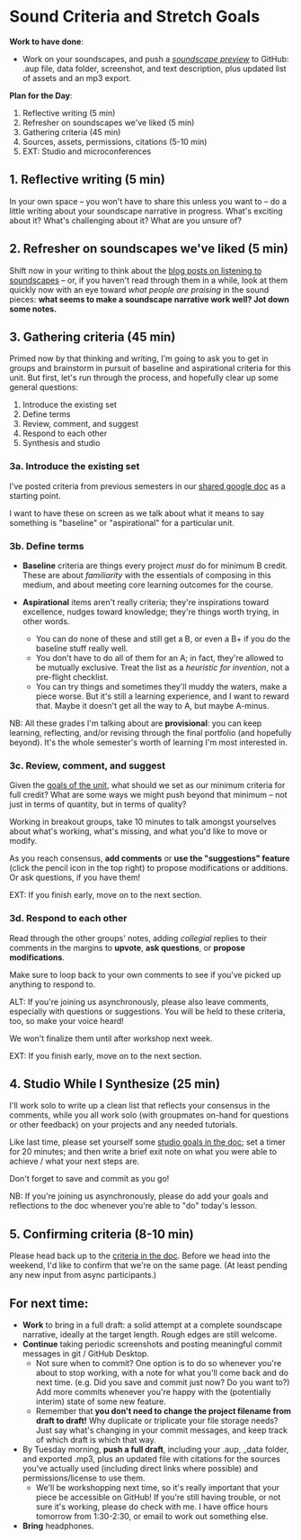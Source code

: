 
# Sound Criteria and Stretch Goals

**Work to have done**:

* Work on your soundscapes, and push a _[soundscape preview](https://github.com/benmiller314/soundscape2021spring)_ to GitHub: .aup file, data folder, screenshot, and text description, plus updated list of assets and an mp3 export.

**Plan for the Day**:
1. Reflective writing (5 min)
2. Refresher on soundscapes we've liked (5 min)
3. Gathering criteria (45 min)
4. Sources, assets, permissions, citations (5-10 min)
5. EXT: Studio and microconferences

<!-- Start with review of GH Desktop for pushing large folders -->
## 1. Reflective writing (5 min) <!-- we get here at 2:38 -->
<div class="alert alert-success">
In your own space – you won't have to share this unless you want to – do a little writing about your soundscape narrative in progress. What's exciting about it? What's challenging about it? What are you unsure of?
</div>

## 2. Refresher on soundscapes we've liked (5 min)
Shift now in your writing to think about the [blog posts on listening to soundscapes]({{site.github.issues_url}}/2) – or, if you haven't read through them in a while, look at them quickly now with an eye toward _what people are praising_ in the sound pieces: **what seems to make a soundscape narrative work well? Jot down some notes.**

## 3. Gathering criteria (45 min)
Primed now by that thinking and writing, I'm going to ask you to get in groups and brainstorm in pursuit of baseline and aspirational criteria for this unit. But first, let's run through the process, and hopefully clear up some general questions:

<ol class="lalpha">
  <li>Introduce the existing set</li>
  <li>Define terms</li>
  <li>Review, comment, and suggest</li>
  <li>Respond to each other</li>
  <li>Synthesis and studio</li>
</ol>

### 3a. Introduce the existing set

I've posted criteria from previous semesters in our [shared google doc](http://bit.ly/cdm2021spring-notes) as a starting point.

I want to have these on screen as we talk about what it means to say something is "baseline" or "aspirational" for a particular unit.

### 3b. Define terms

* **Baseline** criteria are things every project _must_ do for minimum B credit. These are about *familiarity* with the essentials of composing in this medium, and about meeting core learning outcomes for the course.

* **Aspirational** items aren't really criteria; they're inspirations toward excellence, nudges toward knowledge; they're things worth trying, in other words.
  * You can do none of these and still get a B, or even a B+ if you do the baseline stuff really well.
  * You don't have to do all of them for an A; in fact, they're allowed to be mutually exclusive. Treat the list as a _heuristic for invention_, not a pre-flight checklist.
  * You can try things and sometimes they'll muddy the waters, make a piece worse. But it's still a learning experience, and I want to reward that. Maybe it doesn't get all the way to A, but maybe A-minus.

<div class="alert alert-info">NB: All these grades I'm talking about are  <strong>provisional</strong>: you can keep learning, reflecting, and/or revising through the final portfolio (and hopefully beyond). It's the whole semester's worth of learning I'm most interested in.</div>

### 3c. Review, comment, and suggest

Given the <a href="https://github.com/benmiller314/soundscape2021spring">goals of the unit</a>, what should we set as our minimum criteria for full credit? What are some ways we might push beyond that minimum – not just in terms of quantity, but in terms of quality?

<!-- That is, <strong>I really want you to see these aspirational goals as opportunities to stretch yourselves and your skills, not just to do more of the same.</strong> Think about what would be new and potentially exciting, but not required for everyone. -->

<div class="alert alert-success">
Working in breakout groups, take 10 minutes to talk amongst yourselves about what's working, what's missing, and what you'd like to move or modify.

As you reach consensus, <strong>add comments</strong> or <strong>use the "suggestions" feature</strong> (click the pencil icon in the top right) to propose modifications or additions. Or ask questions, if you have them!
</div>

EXT: If you finish early, move on to the next section.

### 3d. Respond to each other
Read through the other groups' notes, adding *collegial* replies to their comments in the margins to **upvote**, **ask questions**, or **propose modifications**.

Make sure to loop back to your own comments to see if you've picked up anything to respond to.

<div class="alert alert-warning">
ALT: If you're joining us asynchronously, please also leave comments, especially with questions or suggestions. You will be held to these criteria, too, so make your voice heard!

We won't finalize them until after workshop next week.
</div>

EXT: If you finish early, move on to the next section.

## 4. Studio While I Synthesize (25 min)

I'll work solo to write up a clean list that reflects your consensus in the comments, while you all work solo (with groupmates on-hand for questions or other feedback) on your projects and any needed tutorials.

<div class="alert alert-success">Like last time, please set yourself some <a href="http://bit.ly/cdm2021spring-notes">studio goals in the doc</a>; set a timer for 20 minutes; and then write a brief exit note on what you were able to achieve / what your next steps are.</div>

Don't forget to save and commit as you go!

<div class="alert alert-warning">
NB: If you're joining us asynchronously, please do add your goals and reflections to the doc whenever you're able to "do" today's lesson.
</div>


## 5. Confirming criteria (8-10 min)
Please head back up to the [criteria in the doc](http://bit.ly/cdm2021spring-notes). Before we head into the weekend, I'd like to confirm that we're on the same page. (At least pending any new input from async participants.)



## For next time:

* **Work** to bring in a full draft: a solid attempt at a complete soundscape narrative, ideally at the target length. Rough edges are still welcome.
* **Continue** taking periodic screenshots and posting meaningful commit messages in git / GitHub Desktop.
  - Not sure when to commit? One option is to do so whenever you're about to stop working, with a note for what you'll come back and do next time. (e.g. Did you save and commit just now? Do you want to?) Add more commits whenever you're happy with the (potentially interim) state of some new feature.
  - Remember that **you don't need to change the project filename from draft to draft!** Why duplicate or triplicate your file storage needs? Just say what's changing in your commit messages, and keep track of which draft is which that way.
* By Tuesday morning, **push a full draft**, including  your .aup, _data folder, and exported .mp3, plus an updated file with citations for the sources you've actually used (including direct links where possible) and permissions/license to use them.
  - We'll be workshopping next time, so it's really important that your piece be accessible on GitHub! If you're still having trouble, or not sure it's working, please do check with me. I have office hours tomorrow from 1:30-2:30, or email to work out something else.
* **Bring** headphones.
